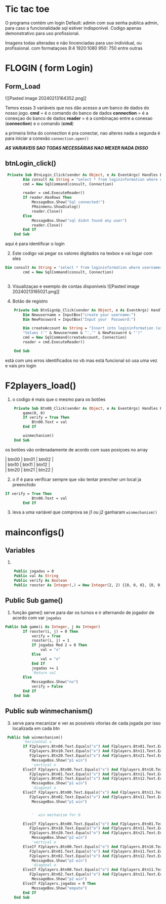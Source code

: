 # Tic tac toe
O programa contém um login Default: admin com sua senha publica admin,
para caso a funcionalidade sql estiver indisponível.
Codigo apenas demonstrativo para uso profissional.

Imagens todas alteradas e não lincenciadas para uso individual, ou profissional.
com formataçoes 8:4 1920:1080 950: 750 entre outras

# FLOGIN ( form Login)

## Form_Load

![[Pasted image 20240213164352.png]]

Temos essas 3 variáveis que nos dão acesso a um banco de dados do nosso jogo.
**cmd** = é o comando do banco de dados
**connection** =  é a conexçao do banco de dados
**reader** = é a combinaçao entre a conexao (**connection**) e o comando (**cmd**)

a primeira linha do connection é pra conectar, nao alteres nada
a segunda é para iniciar a conexão ```connection.open()```

***AS VARIAVEIS SAO TODAS NECESSÁRIAS NAO MEXER NADA DISSO***
## btnLogin_click()

```vb
 Private Sub BtnLogin_Click(sender As Object, e As EventArgs) Handles BtnLogin.Click
        Dim consult As String = "select * from logininformation where username= '" & TboxUsername.Text & "' and userPassword='" & TboxPassword.Text & "'"
        cmd = New SqlCommand(consult, Connection)

        reader = cmd.ExecuteReader()
        If reader.HasRows Then
            MessageBox.Show("Sql connected!")
            FMainmenu.ShowDialog()
            reader.Close()
        Else
            MessageBox.Show("sql didnt found any user")
            reader.Close()
        End If
    End Sub
```
aqui é para identificar o login

2. Este codigo vai pegar os valores digitados na texbox e vai logar com eles
```vb
Dim consult As String = "select * from logininformation where username= '" & TboxUsername.Text & "' and userPassword='" & TboxPassword.Text & "'"
        cmd = New SqlCommand(consult, Connection)
     
 ```



3. Visualizaçao e exemplo de contas disponíveis
![[Pasted image 20240213165021.png]]



4. Botão de registro
```vb
    Private Sub BtnSignUp_Click(sender As Object, e As EventArgs) Handles BtnSignUp.Click
        Dim Newusername = InputBox("create your username:")
        Dim NewPassword = InputBox("Input your  Password:")

        Dim createAccount As String = "Insert into logininformation (username,userPassword)" +
        "Values ('" & Newusername & "','" & NewPassword & "')"
        cmd = New SqlCommand(createAccount, Connection)
        reader = cmd.ExecuteReader()

    End Sub
```
 está com uns erros identificados no vb mas está funcional só usa uma vez e vais pro login

# F2players_load()

1. o codigo é mais que o mesmo para os botões
```vb
    Private Sub Btn00_Click(sender As Object, e As EventArgs) Handles Btn00.Click
        game(0, 0)
        If verify = True Then
            Btn00.Text = val
        End If

        winmechanism()
    End Sub
```
os botões vão ordenadamente de acordo com suas posiçoes no array

| btn00 | btn01 | btn02 |<br>
| btn10 | btn11 | btn12 |<br>
| btn20 | btn21 | btn22 |<br>

2. o if é para verificar sempre que vão tentar prencher um local ja preenchido
```vb
If verify = True Then
            Btn00.Text = val
        End If
```

3. leva a uma variável que comprova se j1 ou j2 ganharam
`winmechanism()`
# mainconfigs()

## Variables
1.
```vb
    Public jogadas = 0
    Public val As String
    Public verify As Boolean
    Public rooster As Integer(,) = New Integer(2, 2) {{0, 0, 0}, {0, 0, 0}, {0, 0, 0}}
```
## Public Sub game()
1. função game() serve para dar os turnos e ir alternando de jogador de acordo com var `jogadas`
```vb
Public Sub game(i As Integer, j As Integer)
        If rooster(i, j) = 0 Then
            verify = True
            rooster(i, j) = 1
            If jogadas Mod 2 = 0 Then
                val = "x"
            Else
                val = "o"
            End If
            jogadas += 1
            'Return val
        Else
            MessageBox.Show("no")
            verify = False
        End If
    End Sub
```

## Public sub winmechanism()
3. serve para mecanizar e ver as possiveis vitorias de cada jogada por isso localizada em cada btn
```vb
 Public Sub winmechanism()
        'horizontal x
        If F2players.Btn00.Text.Equals("x") And F2players.Btn01.Text.Equals("x") And F2players.Btn02.Text.Equals("x") = True Or
           F2players.Btn10.Text.Equals("x") And F2players.Btn11.Text.Equals("x") And F2players.Btn12.Text.Equals("x") = True Or
           F2players.Btn20.Text.Equals("x") And F2players.Btn21.Text.Equals("x") And F2players.Btn22.Text.Equals("x") = True Then
            MessageBox.Show("p1 win")
            'vertical x
        ElseIf F2players.Btn00.Text.Equals("x") And F2players.Btn10.Text.Equals("x") And F2players.Btn20.Text.Equals("x") = True Or
           F2players.Btn01.Text.Equals("x") And F2players.Btn11.Text.Equals("x") And F2players.Btn21.Text.Equals("x") = True Or
           F2players.Btn02.Text.Equals("x") And F2players.Btn12.Text.Equals("x") And F2players.Btn22.Text.Equals("x") = True Then
            MessageBox.Show("p1 win")
            'diagonal x
        ElseIf F2players.Btn00.Text.Equals("x") And F2players.Btn11.Text.Equals("x") And F2players.Btn22.Text.Equals("x") = True Or
           F2players.Btn02.Text.Equals("x") And F2players.Btn11.Text.Equals("x") And F2players.Btn20.Text.Equals("x") = True Then
            MessageBox.Show("p1 win")


            '  win mechanism for O

        ElseIf F2players.Btn00.Text.Equals("o") And F2players.Btn01.Text.Equals("o") And F2players.Btn02.Text.Equals("o") = True Or
           F2players.Btn10.Text.Equals("o") And F2players.Btn11.Text.Equals("o") And F2players.Btn12.Text.Equals("o") = True Or
           F2players.Btn20.Text.Equals("o") And F2players.Btn21.Text.Equals("o") And F2players.Btn22.Text.Equals("o") = True Then
            MessageBox.Show("p2 win")
            'vertical o
        ElseIf F2players.Btn00.Text.Equals("o") And F2players.Btn10.Text.Equals("o") And F2players.Btn20.Text.Equals("o") = True Or
           F2players.Btn01.Text.Equals("o") And F2players.Btn11.Text.Equals("o") And F2players.Btn21.Text.Equals("o") = True Or
           F2players.Btn02.Text.Equals("o") And F2players.Btn12.Text.Equals("o") And F2players.Btn22.Text.Equals("o") = True Then
            MessageBox.Show("p2 win")
            'diagonal o
        ElseIf F2players.Btn00.Text.Equals("o") And F2players.Btn11.Text.Equals("o") And F2players.Btn22.Text.Equals("o") = True Or
           F2players.Btn02.Text.Equals("o") And F2players.Btn11.Text.Equals("o") And F2players.Btn20.Text.Equals("o") = True Then
            MessageBox.Show("p2 win")
        ElseIf F2players.jogadas = 9 Then
            MessageBox.Show("empate")
        End If
    End Sub
```
